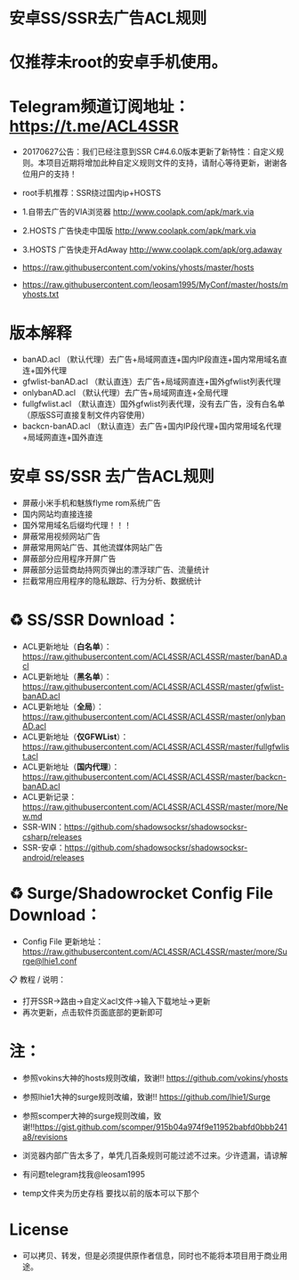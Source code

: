 # 安卓SS/SSR去广告ACL规则
# 仅推荐未root的安卓手机使用。

# Telegram频道订阅地址：**https://t.me/ACL4SSR**

* 20170627公告：我们已经注意到SSR C#4.6.0版本更新了新特性：自定义规则。本项目近期将增加此种自定义规则文件的支持，请耐心等待更新，谢谢各位用户的支持！

* root手机推荐：SSR绕过国内ip+HOSTS
* 1.自带去广告的VIA浏览器 http://www.coolapk.com/apk/mark.via
* 2.HOSTS 广告快走中国版 http://www.coolapk.com/apk/mark.via
* 3.HOSTS 广告快走开AdAway http://www.coolapk.com/apk/org.adaway
* https://raw.githubusercontent.com/vokins/yhosts/master/hosts
* https://raw.githubusercontent.com/leosam1995/MyConf/master/hosts/myhosts.txt

# 版本解释
* banAD.acl （默认代理）去广告+局域网直连+国内IP段直连+国内常用域名直连+国外代理
* gfwlist-banAD.acl （默认直连）去广告+局域网直连+国外gfwlist列表代理
* onlybanAD.acl （默认代理）去广告+局域网直连+全局代理
* fullgfwlist.acl （默认直连）国外gfwlist列表代理，没有去广告，没有白名单（原版SS可直接复制文件内容使用）
* backcn-banAD.acl （默认直连）去广告+国内IP段代理+国内常用域名代理+局域网直连+国外直连

# 安卓 SS/SSR 去广告ACL规则
* 屏蔽小米手机和魅族flyme rom系统广告
* 国内网站均直接连接
* 国外常用域名后缀均代理！！！
* 屏蔽常用视频网站广告
* 屏蔽常用网站广告、其他流媒体网站广告
* 屏蔽部分应用程序开屏广告
* 屏蔽部分运营商劫持网页弹出的漂浮球广告、流量统计
* 拦截常用应用程序的隐私跟踪、行为分析、数据统计

# ♻️ SS/SSR Download：
* ACL更新地址（**白名单**）：https://raw.githubusercontent.com/ACL4SSR/ACL4SSR/master/banAD.acl
* ACL更新地址（**黑名单**）：https://raw.githubusercontent.com/ACL4SSR/ACL4SSR/master/gfwlist-banAD.acl
* ACL更新地址（**全局**）：https://raw.githubusercontent.com/ACL4SSR/ACL4SSR/master/onlybanAD.acl
* ACL更新地址（**仅GFWList**）：https://raw.githubusercontent.com/ACL4SSR/ACL4SSR/master/fullgfwlist.acl
* ACL更新地址（**国内代理**）：https://raw.githubusercontent.com/ACL4SSR/ACL4SSR/master/backcn-banAD.acl
* ACL更新记录：https://raw.githubusercontent.com/ACL4SSR/ACL4SSR/master/more/New.md
* SSR-WIN：https://github.com/shadowsocksr/shadowsocksr-csharp/releases
* SSR-安卓：https://github.com/shadowsocksr/shadowsocksr-android/releases

# ♻️ Surge/Shadowrocket Config File Download：
* Config File 更新地址：https://raw.githubusercontent.com/ACL4SSR/ACL4SSR/master/more/Surge@lhie1.conf

📋 教程 / 说明：
* 打开SSR->路由->自定义acl文件->输入下载地址->更新
* 再次更新，点击软件页面底部的更新即可

# 注：
* 参照vokins大神的hosts规则改编，致谢!! https://github.com/vokins/yhosts
* 参照lhie1大神的surge规则改编，致谢!! https://github.com/lhie1/Surge
* 参照scomper大神的surge规则改编，致谢!!https://gist.github.com/scomper/915b04a974f9e11952babfd0bbb241a8/revisions

* 浏览器内部广告太多了，单凭几百条规则可能过滤不过来。少许遗漏，请谅解
* 有问题telegram找我@leosam1995
* temp文件夹为历史存档 要找以前的版本可以下那个
		
# License		
* 可以拷贝、转发，但是必须提供原作者信息，同时也不能将本项目用于商业用途。
